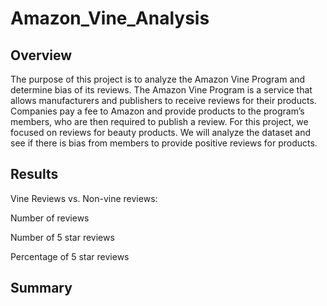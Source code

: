 # Amazon_Vine_Analysis

## Overview
The purpose of this project is to analyze the Amazon Vine Program and determine bias of its reviews. The Amazon Vine Program is a service that allows manufacturers and publishers to receive reviews for their products. Companies pay a fee to Amazon and provide products to the program’s members, who are then required to publish a review. For this project, we focused on reviews for beauty products. We will analyze the dataset and see if there is bias from members to provide positive reviews for products.

## Results
Vine Reviews vs. Non-vine reviews:

Number of reviews

Number of 5 star reviews

Percentage of 5 star reviews

## Summary
